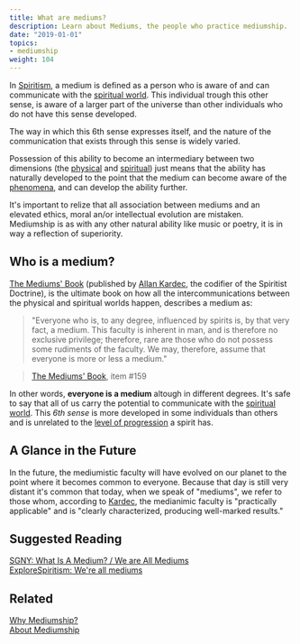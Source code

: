 ```yaml
---
title: What are mediums?
description: Learn about Mediums, the people who practice mediumship.
date: "2019-01-01"
topics:
- mediumship
weight: 104
---
```


In [Spiritism](/spiritism), a medium is defined as a person who is aware of and can communicate with the [spiritual world](/about/spiritual-world).
This individual trough this other sense, is aware of a larger part of the universe than other individuals who do not have this sense developed.

The way in which this 6th sense expresses itself, and the nature of the communication that exists through this sense is widely varied.

Possession of this ability to become an intermediary between two dimensions (the [physical](/about/physical-world) and [spiritual](/about/spiritual-world))
just means that the ability has naturally developed to the point that the medium can become aware of the [phenomena](phenomena),
and can develop the ability further. 

It's important to relize that all association between mediums and an elevated ethics, moral an/or intellectual evolution are mistaken.  
Mediumship is as with any other natural ability like music or poetry, it is in way a reflection of superiority.

## Who is a medium?
[The Mediums' Book](/books/allan-kaderc/mediums-book) (published by [Allan Kardec](/bio/allan-kardec), the codifier of the Spiritist Doctrine),
is the ultimate book on how all the intercommunications between the physical and spiritual worlds happen, describes a medium as:

> "Everyone who is, to any degree, influenced by spirits is, by that very fact, a medium.
This faculty is inherent in man, and is therefore no exclusive privilege;  therefore, rare are those who do not possess some rudiments of the faculty. 
We may, therefore, assume that everyone is more or less a medium."

> [The Mediums' Book](/books/allan-kaderc/mediums-book), item #159  

In other words, **everyone is a medium** altough in different degrees. It's safe to say that all of us carry the potential to communicate with the
[spiritual world](/about/spiritual-world). This _6th sense_ is more developed in some individuals than others and is unrelated to the 
[level of progression](/about/spiritual-progression) a spirit has.  

## A Glance in the Future
In the future, the mediumistic faculty will have evolved on our planet to the point where it becomes common to everyone.
Because that day is still very distant it's common that today, when we speak of "mediums", we refer to those whom, according to
[Kardec](/bio/allan-kardec), the medianimic faculty is "practically applicable" and is "clearly characterized, producing well-marked results." 


## Suggested Reading
[SGNY: What Is A Medium? / We are All Mediums](http://www.sgny.org/spiritism-guide/mediumship/a-medium/)  
[ExploreSpiritism: We're all mediums](http://www.explorespiritism.com/Science_Mediumship_We're%20All_Intro.htm)  

## Related
[Why Mediumship?](../why)  
[About Mediumship](../about)  
